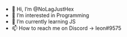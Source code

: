 - 👋 Hi, I’m @NoLagJustHex
- 👀 I’m interested in Programming
- 🌱 I’m currently learning JS
- 📫 How to reach me on Discord -> Ieon#9575

<!---
NoLagJustHex/NoLagJustHex is a ✨ special ✨ repository because its `README.md` (this file) appears on your GitHub profile.
You can click the Preview link to take a look at your changes.
--->
